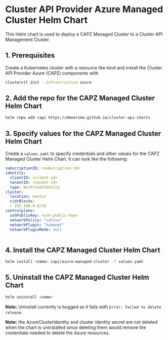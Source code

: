 # Cluster API Provider Azure Managed Cluster Helm Chart

This Helm chart is used to deploy a CAPZ Managed Cluster to a Cluster API Management Cluster.

## 1. Prerequisites

Create a Kubernetes cluster with a resource like kind and install the Cluster API Provider Azure (CAPZ) components with

```bash
clusterctl init --infrastructure azure
```

## 2. Add the repo for the CAPZ Managed Cluster Helm Chart

```bash
helm repo add capi https://mboersma.github.io/cluster-api-charts
```

## 3. Specify values for the CAPZ Managed Cluster Helm Chart

Create a `values.yaml` to specify credentials and other values for the CAPZ Managed Cluster Helm Chart. It can look like the following:

```yaml
subscriptionID: <subscription-id>
identity:
  clientID: <client-id>
  tenantID: <tenant-id>
  type: WorkloadIdentity
cluster:
  location: eastus
  cidrBlocks:
  - 192.168.0.0/16
controlplane:
  sshPublicKey: <ssh-public-key>
  networkPolicy: "calico"
  networkPlugin: "kubenet"
  networkPluginMode: null
  
```

## 4. Install the CAPZ Managed Cluster Helm Chart

```bash
helm install <name> capi/azure-managed-cluster -f values.yaml
```

## 5. Uninstall the CAPZ Managed Cluster Helm Chart

```bash
helm uninstall <name>
```

**Note:** Uninstall currently is bugged as it fails with `Error: failed to delete release`.

**Note:** the AzureClusterIdentity and cluster identity secret are not deleted when the chart is uninstalled since deleting them would remove the credentials needed to delete the Azure resources.
